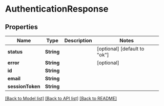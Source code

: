 # AuthenticationResponse

## Properties
Name | Type | Description | Notes
------------ | ------------- | ------------- | -------------
**status** | **String** |  | [optional] [default to "ok"]
**error** | **String** |  | [optional] 
**id** | **String** |  | 
**email** | **String** |  | 
**sessionToken** | **String** |  | 

[[Back to Model list]](../README.md#documentation-for-models) [[Back to API list]](../README.md#documentation-for-api-endpoints) [[Back to README]](../README.md)


